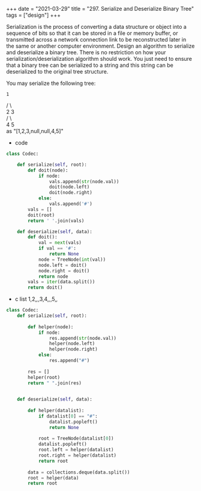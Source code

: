 
+++
date = "2021-03-29"
title = "297. Serialize and Deserialize Binary Tree"
tags = ["design"]
+++


Serialization is the process of converting a data structure or object into a sequence of bits so that it can be stored in a file or memory buffer, or transmitted across a network connection link to be reconstructed later in the same or another computer environment.
Design an algorithm to serialize and deserialize a binary tree. There is no restriction on how your serialization/deserialization algorithm should work. You just need to ensure that a binary tree can be serialized to a string and this string can be deserialized to the original tree structure.

You may serialize the following tree:

    1  
   / \  
  2   3  
     / \  
    4   5  
as "[1,2,3,null,null,4,5]"



- code
```py
class Codec:

    def serialize(self, root):
        def doit(node):
            if node:
                vals.append(str(node.val))
                doit(node.left)
                doit(node.right)
            else:
                vals.append('#')
        vals = []
        doit(root)
        return ' '.join(vals)

    def deserialize(self, data):
        def doit():
            val = next(vals)
            if val == '#':
                return None
            node = TreeNode(int(val))
            node.left = doit()
            node.right = doit()
            return node
        vals = iter(data.split())
        return doit()

```
- c list  1,2,*,*,3,4,*,*,5,*,*
```py
class Codec:
    def serialize(self, root):
       
        def helper(node):
            if node:
                res.append(str(node.val))
                helper(node.left)
                helper(node.right)
            else:
                res.append("#")
            
        res = []
        helper(root)
        return " ".join(res)
            

    def deserialize(self, data):
       
        def helper(datalist):
            if datalist[0] == "#":
                datalist.popleft()
                return None
            
            root = TreeNode(datalist[0])
            datalist.popleft()
            root.left = helper(datalist)
            root.right = helper(datalist)
            return root 
        
        data = collections.deque(data.split())
        root = helper(data)
        return root
```
